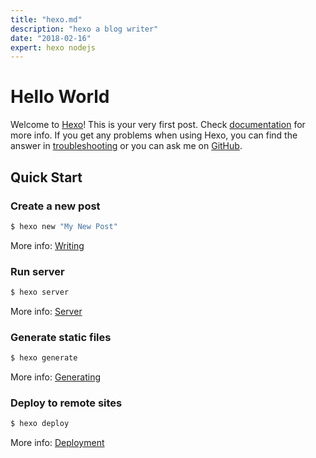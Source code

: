 ```yaml
---
title: "hexo.md"
description: "hexo a blog writer"
date: "2018-02-16"
expert: hexo nodejs
---
```


# Hello World

Welcome to [Hexo](http://hexo.io/)! This is your very first post. Check [documentation](http://hexo.io/docs/) for more info. If you get any problems when using Hexo, you can find the answer in [troubleshooting](http://hexo.io/docs/troubleshooting.html) or you can ask me on [GitHub](https://github.com/hexojs/hexo/issues).

## Quick Start

### Create a new post

```bash
$ hexo new "My New Post"
```

More info: [Writing](http://hexo.io/docs/writing.html)

### Run server

```bash
$ hexo server
```

More info: [Server](http://hexo.io/docs/server.html)

### Generate static files

```bash
$ hexo generate
```

More info: [Generating](http://hexo.io/docs/generating.html)

### Deploy to remote sites

```bash
$ hexo deploy
```

More info: [Deployment](http://hexo.io/docs/deployment.html)
